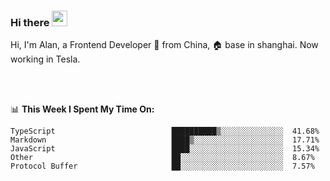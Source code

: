 ### Hi there <img src="https://media.giphy.com/media/hvRJCLFzcasrR4ia7z/giphy.gif" width="25px">

<!-- ![visitors](https://visitor-badge.glitch.me/badge?page_id=dislfyer.dislfyer) -->

Hi, I'm Alan, a Frontend Developer 🚀 from China, 🏠 base in shanghai. Now working in Tesla.

<br/>
<br/>

📊 **This Week I Spent My Time On:**


<!--START_SECTION:waka-->

```text
TypeScript                          ██████████▒░░░░░░░░░░░░░░  41.68%
Markdown                            ████▒░░░░░░░░░░░░░░░░░░░░  17.71%
JavaScript                          ████░░░░░░░░░░░░░░░░░░░░░  15.34%
Other                               ██░░░░░░░░░░░░░░░░░░░░░░░  8.67%
Protocol Buffer                     ██░░░░░░░░░░░░░░░░░░░░░░░  7.57%
```

<!--END_SECTION:waka-->

<!--
**About Me:**
 -->
